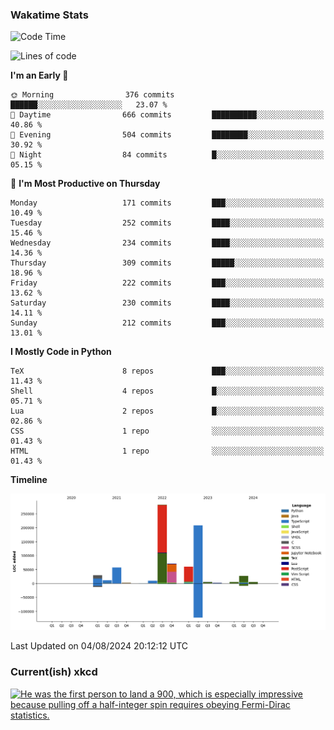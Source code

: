 ### Wakatime Stats
<!--START_SECTION:waka-->
![Code Time](http://img.shields.io/badge/Code%20Time-2%2C794%20hrs%2057%20mins-blue)

![Lines of code](https://img.shields.io/badge/From%20Hello%20World%20I%27ve%20Written-777.5%20thousand%20lines%20of%20code-blue)

**I'm an Early 🐤** 

```text
🌞 Morning                376 commits         ██████░░░░░░░░░░░░░░░░░░░   23.07 % 
🌆 Daytime                666 commits         ██████████░░░░░░░░░░░░░░░   40.86 % 
🌃 Evening                504 commits         ████████░░░░░░░░░░░░░░░░░   30.92 % 
🌙 Night                  84 commits          █░░░░░░░░░░░░░░░░░░░░░░░░   05.15 % 
```
📅 **I'm Most Productive on Thursday** 

```text
Monday                   171 commits         ███░░░░░░░░░░░░░░░░░░░░░░   10.49 % 
Tuesday                  252 commits         ████░░░░░░░░░░░░░░░░░░░░░   15.46 % 
Wednesday                234 commits         ████░░░░░░░░░░░░░░░░░░░░░   14.36 % 
Thursday                 309 commits         █████░░░░░░░░░░░░░░░░░░░░   18.96 % 
Friday                   222 commits         ███░░░░░░░░░░░░░░░░░░░░░░   13.62 % 
Saturday                 230 commits         ████░░░░░░░░░░░░░░░░░░░░░   14.11 % 
Sunday                   212 commits         ███░░░░░░░░░░░░░░░░░░░░░░   13.01 % 
```


**I Mostly Code in Python** 

```text
TeX                      8 repos             ███░░░░░░░░░░░░░░░░░░░░░░   11.43 % 
Shell                    4 repos             █░░░░░░░░░░░░░░░░░░░░░░░░   05.71 % 
Lua                      2 repos             █░░░░░░░░░░░░░░░░░░░░░░░░   02.86 % 
CSS                      1 repo              ░░░░░░░░░░░░░░░░░░░░░░░░░   01.43 % 
HTML                     1 repo              ░░░░░░░░░░░░░░░░░░░░░░░░░   01.43 % 
```



**Timeline**

![Lines of Code chart](https://raw.githubusercontent.com/joshuajeschek/joshuajeschek/main/assets/bar_graph.png)


 Last Updated on 04/08/2024 20:12:12 UTC
<!--END_SECTION:waka-->

### Current(ish) xkcd
<a id="xkcd-a" title="He was the first person to land a 900, which is especially impressive because pulling off a half-integer spin requires obeying Fermi-Dirac statistics." href="https://www.xkcd.com" target="_blank">
        <img align="center" id="xkcd-img" src="https://imgs.xkcd.com/comics/matter.png" alt="He was the first person to land a 900, which is especially impressive because pulling off a half-integer spin requires obeying Fermi-Dirac statistics." height=300 />
</a>

